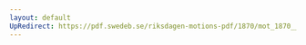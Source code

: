 ```yaml
---
layout: default
UpRedirect: https://pdf.swedeb.se/riksdagen-motions-pdf/1870/mot_1870__ak__00158/mot_1870__ak__00158_001.pdf
---
```

